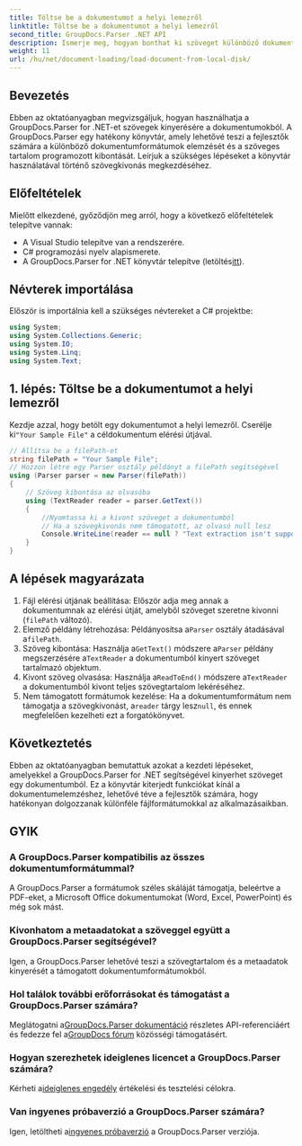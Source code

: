 ```yaml
---
title: Töltse be a dokumentumot a helyi lemezről
linktitle: Töltse be a dokumentumot a helyi lemezről
second_title: GroupDocs.Parser .NET API
description: Ismerje meg, hogyan bonthat ki szöveget különböző dokumentumformátumokból a GroupDocs.Parser for .NET segítségével. Egyszerű és hatékony szövegkivonás C#-val.
weight: 11
url: /hu/net/document-loading/load-document-from-local-disk/
---
```

## Bevezetés
Ebben az oktatóanyagban megvizsgáljuk, hogyan használhatja a GroupDocs.Parser for .NET-et szövegek kinyerésére a dokumentumokból. A GroupDocs.Parser egy hatékony könyvtár, amely lehetővé teszi a fejlesztők számára a különböző dokumentumformátumok elemzését és a szöveges tartalom programozott kibontását. Leírjuk a szükséges lépéseket a könyvtár használatával történő szövegkivonás megkezdéséhez.
## Előfeltételek
Mielőtt elkezdené, győződjön meg arról, hogy a következő előfeltételek telepítve vannak:
- A Visual Studio telepítve van a rendszerére.
- C# programozási nyelv alapismerete.
-  A GroupDocs.Parser for .NET könyvtár telepítve (letöltés[itt](https://releases.groupdocs.com/parser/net/)).

## Névterek importálása
Először is importálnia kell a szükséges névtereket a C# projektbe:
```csharp
using System;
using System.Collections.Generic;
using System.IO;
using System.Linq;
using System.Text;
```
## 1. lépés: Töltse be a dokumentumot a helyi lemezről
 Kezdje azzal, hogy betölt egy dokumentumot a helyi lemezről. Cserélje ki`"Your Sample File"` a céldokumentum elérési útjával.
```csharp
// Állítsa be a filePath-et
string filePath = "Your Sample File";
// Hozzon létre egy Parser osztály példányt a filePath segítségével
using (Parser parser = new Parser(filePath))
{
    // Szöveg kibontása az olvasóba
    using (TextReader reader = parser.GetText())
    {
        //Nyomtassa ki a kivont szöveget a dokumentumból
        // Ha a szövegkivonás nem támogatott, az olvasó null lesz
        Console.WriteLine(reader == null ? "Text extraction isn't supported" : reader.ReadToEnd());
    }
}
```
## A lépések magyarázata
1. Fájl elérési útjának beállítása: Először adja meg annak a dokumentumnak az elérési útját, amelyből szöveget szeretne kivonni (`filePath` változó).
2.  Elemző példány létrehozása: Példányosítsa a`Parser` osztály átadásával a`filePath`.
3.  Szöveg kibontása: Használja a`GetText()` módszere a`Parser` példány megszerzésére a`TextReader` a dokumentumból kinyert szöveget tartalmazó objektum.
4.  Kivont szöveg olvasása: Használja a`ReadToEnd()` módszere a`TextReader` a dokumentumból kivont teljes szövegtartalom lekéréséhez.
5.  Nem támogatott formátumok kezelése: Ha a dokumentumformátum nem támogatja a szövegkivonást, a`reader` tárgy lesz`null`, és ennek megfelelően kezelheti ezt a forgatókönyvet.

## Következtetés
Ebben az oktatóanyagban bemutattuk azokat a kezdeti lépéseket, amelyekkel a GroupDocs.Parser for .NET segítségével kinyerhet szöveget egy dokumentumból. Ez a könyvtár kiterjedt funkciókat kínál a dokumentumelemzéshez, lehetővé téve a fejlesztők számára, hogy hatékonyan dolgozzanak különféle fájlformátumokkal az alkalmazásaikban.

## GYIK
### A GroupDocs.Parser kompatibilis az összes dokumentumformátummal?
A GroupDocs.Parser a formátumok széles skáláját támogatja, beleértve a PDF-eket, a Microsoft Office dokumentumokat (Word, Excel, PowerPoint) és még sok mást.
### Kivonhatom a metaadatokat a szöveggel együtt a GroupDocs.Parser segítségével?
Igen, a GroupDocs.Parser lehetővé teszi a szövegtartalom és a metaadatok kinyerését a támogatott dokumentumformátumokból.
### Hol találok további erőforrásokat és támogatást a GroupDocs.Parser számára?
 Meglátogatni a[GroupDocs.Parser dokumentáció](https://tutorials.groupdocs.com/parser/net/) részletes API-referenciáért és fedezze fel a[GroupDocs fórum](https://forum.groupdocs.com/c/parser/17) közösségi támogatásért.
### Hogyan szerezhetek ideiglenes licencet a GroupDocs.Parser számára?
 Kérheti a[ideiglenes engedély](https://purchase.groupdocs.com/temporary-license/) értékelési és tesztelési célokra.
### Van ingyenes próbaverzió a GroupDocs.Parser számára?
 Igen, letöltheti a[ingyenes próbaverzió](https://releases.groupdocs.com/) a GroupDocs.Parser verziója.